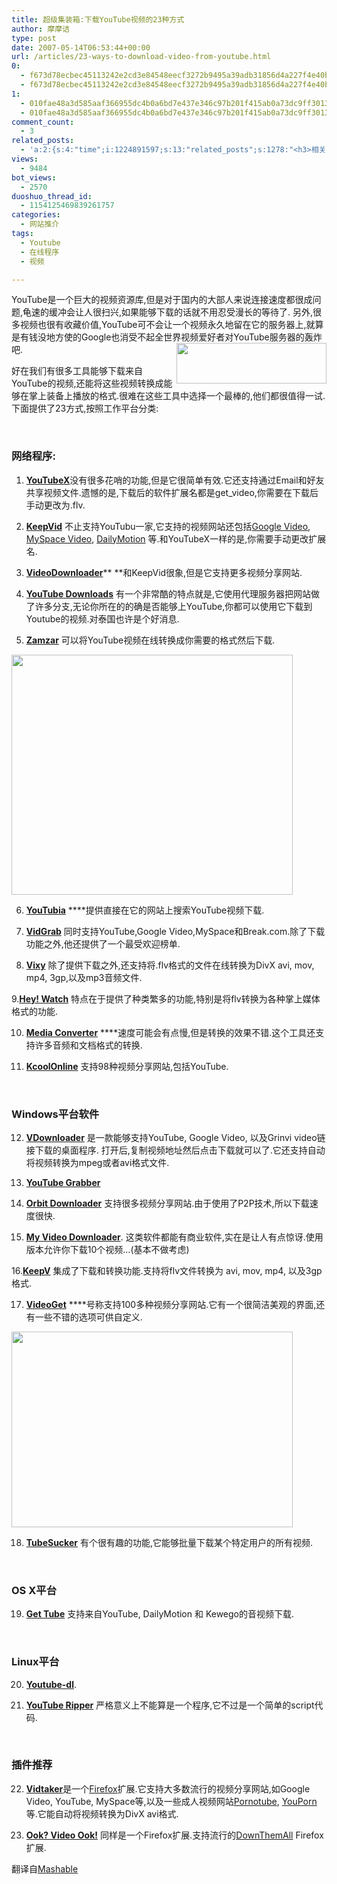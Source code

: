 ```yaml
---
title: 超级集装箱:下载YouTube视频的23种方式
author: 摩摩诘
type: post
date: 2007-05-14T06:53:44+00:00
url: /articles/23-ways-to-download-video-from-youtube.html
0:
  - f673d78ecbec45113242e2cd3e84548eecf3272b9495a39adb31856d4a227f4e40b5e6b498f27fe93cd7054de2a303b5
  - f673d78ecbec45113242e2cd3e84548eecf3272b9495a39adb31856d4a227f4e40b5e6b498f27fe93cd7054de2a303b5
1:
  - 010fae48a3d585aaf366955dc4b0a6bd7e437e346c97b201f415ab0a73dc9ff3013980aebbe243a8ed0ce0afb30c4d3d
  - 010fae48a3d585aaf366955dc4b0a6bd7e437e346c97b201f415ab0a73dc9ff3013980aebbe243a8ed0ce0afb30c4d3d
comment_count:
  - 3
related_posts:
  - 'a:2:{s:4:"time";i:1224891597;s:13:"related_posts";s:1278:"<h3>相关日志</h3><ul class="related_post"><li><a href="http://www.digglife.cn/articles/custom-preview-image-of-youtube-videos.html" title="自定义Youtube视频预览图">自定义Youtube视频预览图</a></li><li><a href="http://www.digglife.cn/articles/custom-flv-video-player.html" title="给博客打造个性化的FLV视频播放器.">给博客打造个性化的FLV视频播放器.</a></li><li><a href="http://www.digglife.cn/articles/watch-youtube-video-under-linux-commandline.html" title="惊叹!在Linux命令行模式下看YouTube视频.">惊叹!在Linux命令行模式下看YouTube视频.</a></li><li><a href="http://www.digglife.cn/articles/vista-theme-visual-style-download.html" title="7个漂亮的Vista主题(视觉样式)下载">7个漂亮的Vista主题(视觉样式)下载</a></li><li><a href="http://www.digglife.cn/articles/free-photoshop-brush.html" title="免费下载900多个Photoshop笔刷">免费下载900多个Photoshop笔刷</a></li><li><a href="http://www.digglife.cn/articles/wallpaper-windows7.html" title="9枚Windows 7高清壁纸">9枚Windows 7高清壁纸</a></li><li><a href="http://www.digglife.cn/articles/firefox-addons-weekly-issue3.html" title="一周Firefox扩展推荐-第三辑">一周Firefox扩展推荐-第三辑</a></li></ul>";}'
views:
  - 9484
bot_views:
  - 2570
duoshuo_thread_id:
  - 1154125469839261757
categories:
  - 网站推介
tags:
  - Youtube
  - 在线程序
  - 视频

---
```

YouTube是一个巨大的视频资源库,但是对于国内的大部人来说连接速度都很成问题,龟速的缓冲会让人很扫兴,如果能够下载的话就不用忍受漫长的等待了. 另外,很多视频也很有收藏价值,YouTube可不会让一个视频永久地留在它的服务器上,就算是有钱没地方使的Google也消受不起全世界视频爱好者对YouTube服务器的轰炸吧. <a atomicselection="true" href="https://www.digglife.net/wp-content/uploads/3/379/2007/05/windowslivewriteryoutube23-9687youtubenew2.png"><img border="0" align="right" width="240" src="http://digglife.qiniudn.com/wp-content/uploads/3/379/2007/05/windowslivewriteryoutube23-9687youtubenew-thumb3.png" height="65" style="border-width: 0px" /></a>

好在我们有很多工具能够下载来自YouTube的视频,还能将这些视频转换成能够在掌上装备上播放的格式.很难在这些工具中选择一个最棒的,他们都很值得一试.下面提供了23方式,按照工作平台分类:

  

### **网络程序:**

1. [**YouTubeX**][1]没有很多花哨的功能,但是它很简单有效.它还支持通过Email和好友共享视频文件.遗憾的是,下载后的软件扩展名都是get_video,你需要在下载后手动更改为.flv.

2. <a target="_blank" href="http://keepvid.com"><strong>KeepVid</strong></a> 不止支持YouTubu一家,它支持的视频网站还包括[Google Video][2], [MySpace Video][3], [DailyMotion][4] 等.和YouTubeX一样的是,你需要手动更改扩展名.

[][5]

3. [**VideoDownloader**][5]** **和KeepVid很象,但是它支持更多视频分享网站.

[][6]

4. <a target="_blank" href="http://www.downloadandsaveyoutubevideos.info/"><strong>YouTube Downloads</strong></a> 有一个非常酷的特点就是,它使用代理服务器把网站做了许多分支,无论你所在的的确是否能够上YouTube,你都可以使用它下载到Youtube的视频.对泰国也许是个好消息.

5. <a target="_blank" href="http://www.zamzar.com"><strong>Zamzar</strong></a> 可以将YouTube视频在线转换成你需要的格式然后下载.

<a atomicselection="true" href="https://www.digglife.net/wp-content/uploads/3/379/2007/05/windowslivewriteryoutube23-9687zamzar-ss5.jpg"><img width="450" src="http://digglife.qiniudn.com/wp-content/uploads/3/379/2007/05/windowslivewriteryoutube23-9687zamzar-ss-thumb3.jpg" height="384" /></a>

[][7]

6. <a target="_blank" href="http://www.youtubia.com"><strong>YouTubia</strong></a> ****提供直接在它的网站上搜索YouTube视频下载.

7. <a target="_blank" href="http://www.vidgrab.com"><strong>VidGrab</strong></a> 同时支持YouTube,Google Video,MySpace和Break.com.除了下载功能之外,他还提供了一个最受欢迎榜单.

[][8]

8. <a target="_blank" href="http://vixy.net"><strong>Vixy</strong></a> 除了提供下载之外,还支持将.flv格式的文件在线转换为DivX avi, mov, mp4, 3gp,以及mp3音频文件.

9.<a target="_blank" href="http://heywatch.com"><strong>Hey! Watch</strong></a> 特点在于提供了种类繁多的功能,特别是将flv转换为各种掌上媒体格式的功能.

10. [**Media Converter**][9] ****速度可能会有点慢,但是转换的效果不错.这个工具还支持许多音频和文档格式的转换.

[][10]

11. <a target="_blank" href="http://www.kcoolonline.com"><strong>KcoolOnline</strong></a> 支持98种视频分享网站,包括YouTube.
  
 

### **Windows平台软件**

12. <a target="_blank" href="http://www.softpedia.com/progDownload/VDownloader-Download-51327.html"><strong>VDownloader</strong></a> 是一款能够支持YouTube, Google Video, 以及Grinvi video链接下载的桌面程序. 打开后,复制视频地址然后点击下载就可以了.它还支持自动将视频转换为mpeg或者avi格式文件.

[][11]

13. <a target="_blank" href="http://www.download.com/Youtube-Grabber/3000-2071_4-10574801.html"><strong>YouTube Grabber</strong></a>

[][12]

14. <a target="_blank" href="http://www.orbitdownloader.com"><strong>Orbit Downloader</strong></a> 支持很多视频分享网站.由于使用了P2P技术,所以下载速度很快.

15. <a target="_blank" href="http://myvideodownloader.com"><strong>My Video Downloader</strong></a>. 这类软件都能有商业软件,实在是让人有点惊讶.使用版本允许你下载10个视频&#8230;(基本不做考虑)

[][13]

16.<a target="_blank" href="http://keepv.com"><strong>KeepV</strong></a> 集成了下载和转换功能.支持将flv文件转换为 avi, mov, mp4, 以及3gp格式.

17. <a target="_blank" href="http://nuclear-coffee.com/php/products.php"><strong>VideoGet</strong></a> ****号称支持100多种视频分享网站.它有一个很简洁美观的界面,还有一些不错的选项可供自定义.

<a atomicselection="true" href="https://www.digglife.net/wp-content/uploads/3/379/2007/05/windowslivewriteryoutube23-9687videoget-ss3.jpg"><img width="450" src="http://digglife.qiniudn.com/wp-content/uploads/3/379/2007/05/windowslivewriteryoutube23-9687videoget-ss-thumb1.jpg" height="313" /></a>

[][14]

18. <a target="_blank" href="http://www.newrad.com/software/tubesucker/"><strong>TubeSucker</strong></a> 有个很有趣的功能,它能够批量下载某个特定用户的所有视频.
  
 

### **OS X平台**

19. <a target="_blank" href="http://web.mac.com/simonvrel/iWeb/software/v.1.0.html"><strong>Get Tube</strong></a> 支持来自YouTube, DailyMotion 和 Kewego的音视频下载.
  
 

### **Linux平台**

20. <a target="_blank" href="http://www.nuxified.org/blog/download_youtube_video_files_with_youtube_dl"><strong>Youtube-dl</strong></a>.

[][15]

21. <a target="_blank" href="http://nlindblad.org/2007/04/08/youtube-ripper-collectors-edition/"><strong>YouTube Ripper</strong></a> 严格意义上不能算是一个程序,它不过是一个简单的script代码.
  
 

### **插件推荐**

22. <a target="_blank" href="http://www.vidtaker.com"><strong>Vidtaker</strong></a>是一个<a target="_blank" href="https://www.digglife.net/articles/category/firefox/">Firefox</a>扩展.它支持大多数流行的视频分享网站,如Google Video, YouTube, MySpace等,以及一些成人视频网站[Pornotube][16], [YouPorn][17]等.它能自动将视频转换为DivX avi格式.

23. <a target="_blank" href="http://addons.mozilla.org/en-US/firefox/addon/2584"><strong>Ook? Video Ook!</strong></a> 同样是一个Firefox扩展.支持流行的[DownThemAll][18] Firefox扩展.

翻译自<a target="_blank" href="http://mashable.com/">Mashable</a>

 [1]: http://www.youtubex.com
 [2]: http://mashable.com/2006/06/30/google-video-copies-youtube-serves-up-myspace-codes/
 [3]: http://mashable.com/2006/07/03/myspace-video-hits-back/
 [4]: http://mashable.com/2007/01/22/dailymotion/
 [5]: http://javimoya.com/blog/youtube_en.php
 [6]: http://www.downloadandsaveyoutubevideos.info
 [7]: http://www.youtubia.com
 [8]: http://vixy.net
 [9]: http://www.mediaconverter.org
 [10]: http://www.kcoolonline.com
 [11]: http://www.download.com/Youtube-Grabber/3000-2071_4-10574801.html
 [12]: http://www.orbitdownloader.com
 [13]: http://keepv.com
 [14]: http://www.newrad.com/software/tubesucker/
 [15]: http://nlindblad.org/2007/04/08/youtube-ripper-collectors-edition/
 [16]: http://mashable.com/2007/01/11/pornotube/
 [17]: http://mashable.com/2007/04/29/youporn/
 [18]: http://downthemall.mozdev.org/